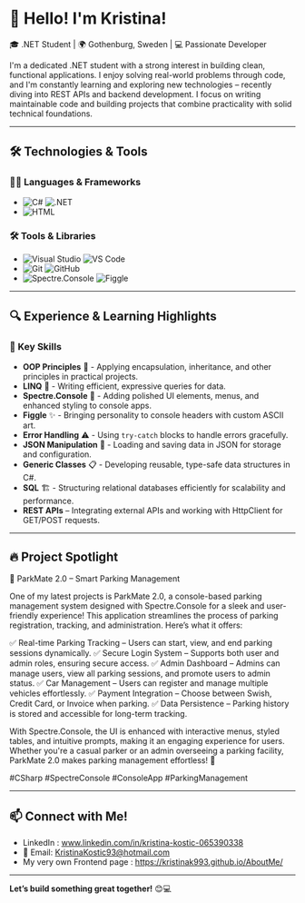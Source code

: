 # 👋 Hello! I'm Kristina! 

🎓 .NET Student | 🌍 Gothenburg, Sweden | 💻 Passionate Developer

I'm a dedicated .NET student with a strong interest in building clean, functional applications. I enjoy solving real-world problems through code, and I'm constantly learning and exploring new technologies – recently diving into REST APIs and backend development. I focus on writing maintainable code and building projects that combine practicality with solid technical foundations.

---

## 🛠️ Technologies & Tools

### 👨‍💻 Languages & Frameworks
- ![C#](https://img.shields.io/badge/-C%23-239120?logo=c-sharp&logoColor=white&style=for-the-badge) ![.NET](https://img.shields.io/badge/-.NET-512BD4?logo=dotnet&logoColor=white&style=for-the-badge)
- ![HTML](https://img.shields.io/badge/-HTML-E34F26?logo=html5&logoColor=white&style=for-the-badge)

### 🛠 Tools & Libraries
- ![Visual Studio](https://img.shields.io/badge/-Visual%20Studio-5C2D91?logo=visual-studio&logoColor=white&style=for-the-badge) ![VS Code](https://img.shields.io/badge/-VS%20Code-007ACC?logo=visual-studio-code&logoColor=white&style=for-the-badge)
- ![Git](https://img.shields.io/badge/-Git-F05032?logo=git&logoColor=white&style=for-the-badge) ![GitHub](https://img.shields.io/badge/-GitHub-181717?logo=github&logoColor=white&style=for-the-badge)
- ![Spectre.Console](https://img.shields.io/badge/-Spectre.Console-2E2E2E?logo=console&logoColor=white&style=for-the-badge) ![Figgle](https://img.shields.io/badge/-Figgle-2E2E2E?logo=ascii&style=for-the-badge)

---

## 🔍 Experience & Learning Highlights

### 🚀 Key Skills
- **OOP Principles** 🧩 - Applying encapsulation, inheritance, and other principles in practical projects.
- **LINQ** 🔄 - Writing efficient, expressive queries for data.
- **Spectre.Console** 🎨 - Adding polished UI elements, menus, and enhanced styling to console apps.
- **Figgle** ✨ - Bringing personality to console headers with custom ASCII art.
- **Error Handling** ⚠️ - Using `try-catch` blocks to handle errors gracefully.
- **JSON Manipulation** 📂 - Loading and saving data in JSON for storage and configuration.
- **Generic Classes** 📋 - Developing reusable, type-safe data structures in C#.
- **SQL** 🏗️ - Structuring relational databases efficiently for scalability and performance.
- **REST APIs** – Integrating external APIs and working with HttpClient for GET/POST requests.

---

## 🔥 Project Spotlight
🚗 ParkMate 2.0 – Smart Parking Management

One of my latest projects is ParkMate 2.0, a console-based parking management system designed with Spectre.Console for a sleek and user-friendly experience! This application streamlines the process of parking registration, tracking, and administration. Here’s what it offers:

✅ Real-time Parking Tracking – Users can start, view, and end parking sessions dynamically.
✅ Secure Login System – Supports both user and admin roles, ensuring secure access.
✅ Admin Dashboard – Admins can manage users, view all parking sessions, and promote users to admin status.
✅ Car Management – Users can register and manage multiple vehicles effortlessly.
✅ Payment Integration – Choose between Swish, Credit Card, or Invoice when parking.
✅ Data Persistence – Parking history is stored and accessible for long-term tracking.

With Spectre.Console, the UI is enhanced with interactive menus, styled tables, and intuitive prompts, making it an engaging experience for users. Whether you're a casual parker or an admin overseeing a parking facility, ParkMate 2.0 makes parking management effortless! 🚀

#CSharp #SpectreConsole #ConsoleApp #ParkingManagement

---

## 📫 Connect with Me!
- LinkedIn : www.linkedin.com/in/kristina-kostic-065390338
- 📧 Email: KristinaKostic93@hotmail.com
- My very own Frontend page : https://kristinak993.github.io/AboutMe/
---

**Let’s build something great together!** 😊💻

